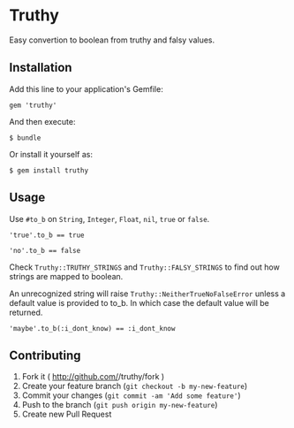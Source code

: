 # Truthy

Easy convertion to boolean from truthy and falsy values. 

## Installation

Add this line to your application's Gemfile:

    gem 'truthy'

And then execute:

    $ bundle

Or install it yourself as:

    $ gem install truthy

## Usage

Use `#to_b` on `String`, `Integer`, `Float`, `nil`, `true` or `false`.

	'true'.to_b == true

	'no'.to_b == false

Check `Truthy::TRUTHY_STRINGS` and `Truthy::FALSY_STRINGS` to find out how strings are mapped to boolean.

An unrecognized string will raise `Truthy::NeitherTrueNoFalseError` unless a default value is provided to to_b. In which case the default value will be returned.

	'maybe'.to_b(:i_dont_know) == :i_dont_know

## Contributing

1. Fork it ( http://github.com/<my-github-username>/truthy/fork )
2. Create your feature branch (`git checkout -b my-new-feature`)
3. Commit your changes (`git commit -am 'Add some feature'`)
4. Push to the branch (`git push origin my-new-feature`)
5. Create new Pull Request
